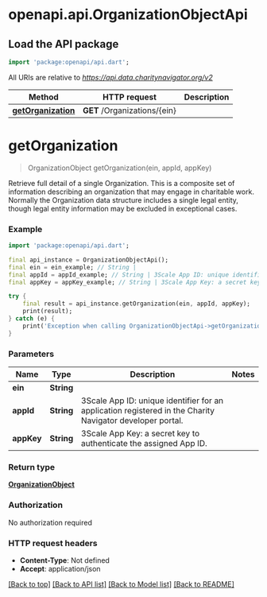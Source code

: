 # openapi.api.OrganizationObjectApi

## Load the API package
```dart
import 'package:openapi/api.dart';
```

All URIs are relative to *https://api.data.charitynavigator.org/v2*

Method | HTTP request | Description
------------- | ------------- | -------------
[**getOrganization**](OrganizationObjectApi.md#getorganization) | **GET** /Organizations/{ein} | 


# **getOrganization**
> OrganizationObject getOrganization(ein, appId, appKey)



Retrieve full detail of a single Organization. This is a composite set of information describing an organization that may engage in charitable work. Normally the Organization data structure includes a single legal entity, though legal entity information may be excluded in exceptional cases.

### Example
```dart
import 'package:openapi/api.dart';

final api_instance = OrganizationObjectApi();
final ein = ein_example; // String | 
final appId = appId_example; // String | 3Scale App ID: unique identifier for an application registered in the Charity Navigator  developer portal.
final appKey = appKey_example; // String | 3Scale App Key: a secret key to authenticate the assigned App ID.

try {
    final result = api_instance.getOrganization(ein, appId, appKey);
    print(result);
} catch (e) {
    print('Exception when calling OrganizationObjectApi->getOrganization: $e\n');
}
```

### Parameters

Name | Type | Description  | Notes
------------- | ------------- | ------------- | -------------
 **ein** | **String**|  | 
 **appId** | **String**| 3Scale App ID: unique identifier for an application registered in the Charity Navigator  developer portal. | 
 **appKey** | **String**| 3Scale App Key: a secret key to authenticate the assigned App ID. | 

### Return type

[**OrganizationObject**](OrganizationObject.md)

### Authorization

No authorization required

### HTTP request headers

 - **Content-Type**: Not defined
 - **Accept**: application/json

[[Back to top]](#) [[Back to API list]](../README.md#documentation-for-api-endpoints) [[Back to Model list]](../README.md#documentation-for-models) [[Back to README]](../README.md)

